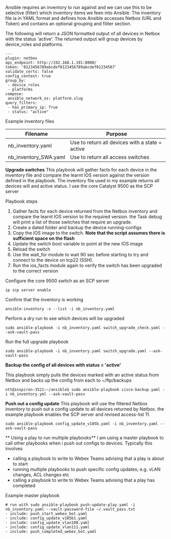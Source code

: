 Ansible requires an inventory to run against and we can use this to be selective (filter) which inventory items we feen into Ansible. The inventory file ia in YAML format and defines
how Ansible accesses Netbox (URL and Token) and contains an optional grouping and filiter section.

The following will return a JSON formatted output of all devices in Netbox with the status 'active'. The returned output will group devices by device_roles and platforms.
```
---
plugin: netbox
api_endpoint: http://192.168.1.191:8000/
token: '0123456789abcdef0123456789abcdef01234567'
validate_certs: false
config_context: true
group_by:
 - device_roles
 - platforms
compose:
 ansible_network_os: platform.slug
query_filters:
 - has_primary_ip: True
 - status: "active"
 ```

Example inventory files

| Filename | Purpose |
| ------ | ------ |
| nb_inventory.yaml | Use to return all devices with a state = active |
| nb_inventory_SWA.yaml | Use to return all access switches |

**Upgrade switches**
This playbook will gather facts for each device in the inventory file and compare the learnt IOS version against the version defined in the playbook. The inventory file used in my example returns all devices will and active status.
I use the core Catalyst 9500 as the SCP server

Playbook steps
1. Gather facts for each device returned from the Netbox inventory and compare the learnt IOS version to the required version. the Task debug will print a list of those switches that require an upgrade.
2. Create a dated folder and backup the device running-configs
3. Copy the IOS image to the switch. **Note that the script assumes there is sufficient space on the flash**
4. Update the switch boot variable to point at the new IOS image
5. Reload the switch
6. Use the wait_for module to wait 90 sec before starting to try and connect to the device on tcp22 (SSH). 
7. Run the ios_facts module again to verify the switch has been upgraded to the correct version


Configure the core 9500 switch as an SCP server
```
ip scp server enable
```

Confirm that the inventory is working
```
ansible-inventory -v --list -i nb_inventory.yaml
```

Perform a dry run to see which devices will be upgraded
```
sudo ansible-playbook -i nb_inventory.yaml switch_upgrade_check.yaml --ask-vault-pass
```

Run the full upgrade playbook
```
sudo ansible-playbook -i nb_inventory.yaml switch_upgrade.yaml --ask-vault-pass
```



**Backup the config of all devices with status = 'active'**

This playbook simply pulls the devices marked with an active status from Netbox and backs up the config from each to ~/ftp/backups
```
ntt@inspiron-3521:~/ansible$ sudo ansible-playbook cisco-backup.yaml -i nb_inventory.yml --ask-vault-pass
```



**Push out a config update**
This playbook will use the filtered Netbox inventory to push out a config update to all davices returned by Netbox. the example playbook enables the SCP server and revised access-list 11.
```
sudo ansible-playbook config_update_v105b.yaml -i nb_inventory.yaml --ask-vault-pass
```

** Using a play to run multiple playbooks**
I am using a master playbook to call other playbooks when i push out configs to devices. Typically this involves 

*  calling a playbook to write to Webex Teams advising that a play is about to start
*  running multiple playbooks to push specific config updates; e.g. vLAN changes, ACL changes etc
*  calling a playbook to write to Webex Teams advising that a play has completed

Example master playbook
```
# run with sudo ansible-playbook push-update-play.yaml -i nb_inventory.yaml --vault-password-file ~/.vault_pass.txt
- include: push_start_webex_bot.yaml
- include: config_update_v105b1.yaml
- include: config_update_vlan100.yaml
- include: config_update_vlan111.yaml
- include: push_completed_webex_bot.yaml
```